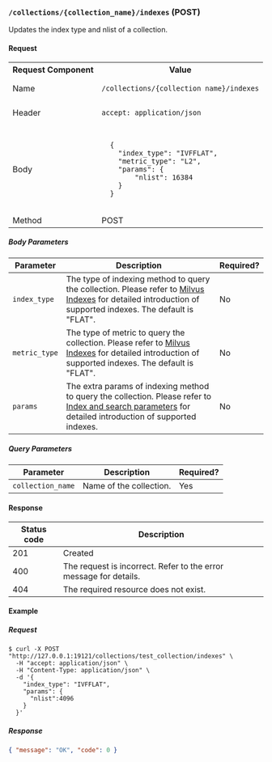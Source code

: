 
### `/collections/{collection_name}/indexes` (POST)

Updates the index type and nlist of a collection.

#### Request

<table>
<tr>
  <th>Request Component</th>
  <th>Value</th>
</tr>
<tr>
  <td> Name</td>
  <td><pre><code>/collections/{collection_name}/indexes</code></pre></td>
</tr>
<tr>
  <td>Header </td>
  <td><pre><code>accept: application/json</code></pre> </td>
</tr>
<tr>
  <td>Body</td>
  <td><pre><code>
  {
    "index_type": "IVFFLAT",
    "metric_type": "L2",
    "params": {
        "nlist": 16384
    }
  }
  </code></pre> </td>
</tr>
<tr>
  <td>Method</td>
  <td>POST</td>
</tr>

</table>

##### Body Parameters

| Parameter    | Description                                                                                                                                                                                              | Required? |
| ------------ | -------------------------------------------------------------------------------------------------------------------------------------------------------------------------------------------------------- | --------- |
| `index_type` | The type of indexing method to query the collection. Please refer to [Milvus Indexes](https://www.milvus.io/docs/guides/index.md) for detailed introduction of supported indexes. The default is "FLAT". | No        |
| `metric_type`| The type of metric to query the collection. Please refer to [Milvus Indexes](https://www.milvus.io/docs/guides/index.md) for detailed introduction of supported indexes. The default is "FLAT". | No        |
| `params`     | The extra params of indexing method to query the collection. Please refer to [Index and search parameters](/#index-and-search-parameters) for detailed introduction of supported indexes.                                              | No        |

##### Query Parameters

| Parameter         | Description             | Required? |
| ----------------- | ----------------------- | --------- |
| `collection_name` | Name of the collection. | Yes       |

#### Response

| Status code | Description                                                       |
| ----------- | ----------------------------------------------------------------- |
| 201         | Created                                                           |
| 400         | The request is incorrect. Refer to the error message for details. |
| 404         | The required resource does not exist.                             |

#### Example

##### Request

```shell
$ curl -X POST "http://127.0.0.1:19121/collections/test_collection/indexes" \
  -H "accept: application/json" \
  -H "Content-Type: application/json" \
  -d '{
    "index_type": "IVFFLAT",
    "params": {
      "nlist":4096
    }
  }'
```

##### Response

```json
{ "message": "OK", "code": 0 }
```
